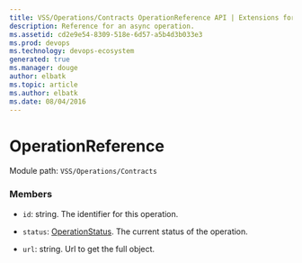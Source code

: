 ```yaml
---
title: VSS/Operations/Contracts OperationReference API | Extensions for Visual Studio Team Services
description: Reference for an async operation.
ms.assetid: cd2e9e54-8309-518e-6d57-a5b4d3b033e3
ms.prod: devops
ms.technology: devops-ecosystem
generated: true
ms.manager: douge
author: elbatk
ms.topic: article
ms.author: elbatk
ms.date: 08/04/2016
---
```


# OperationReference

Module path: `VSS/Operations/Contracts`


### Members

* `id`: string. The identifier for this operation.

* `status`: [OperationStatus](../../../VSS/Operations/Contracts/OperationStatus.md). The current status of the operation.

* `url`: string. Url to get the full object.

